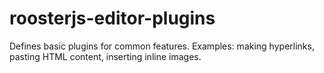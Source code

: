 # roosterjs-editor-plugins

   Defines basic plugins for common features. Examples: making hyperlinks, 
   pasting HTML content, inserting inline images.
